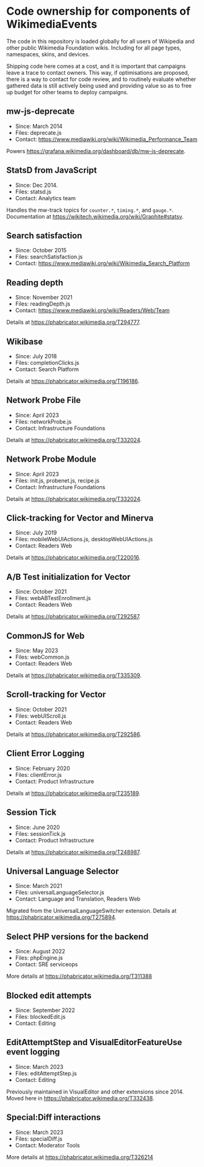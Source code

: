 # Code ownership for components of WikimediaEvents

The code in this repository is loaded globally for all users of Wikipedia and other public
Wikimedia Foundation wikis. Including for all page types, namespaces, skins, and devices.

Shipping code here comes at a cost, and it is important that campaigns leave a trace
to contact owners. This way, if optimisations are proposed, there is a way to contact
for code review, and to routinely evaluate whether gathered data is still actively being
used and providing value so as to free up budget for other teams to deploy campaigns.

## mw-js-deprecate

* Since: March 2014
* Files: deprecate.js
* Contact: https://www.mediawiki.org/wiki/Wikimedia_Performance_Team

Powers <https://grafana.wikimedia.org/dashboard/db/mw-js-deprecate>.

## StatsD from JavaScript

* Since: Dec 2014.
* Files: statsd.js
* Contact: Analytics team

Handles the mw-track topics for `counter.*`, `timing.*`, and `gauge.*`.
Documentation at <https://wikitech.wikimedia.org/wiki/Graphite#statsv>.

## Search satisfaction

* Since: October 2015
* Files: searchSatisfaction.js
* Contact: https://www.mediawiki.org/wiki/Wikimedia_Search_Platform

## Reading depth

* Since: November 2021
* Files: readingDepth.js
* Contact: https://www.mediawiki.org/wiki/Readers/Web/Team

Details at <https://phabricator.wikimedia.org/T294777>.

## Wikibase

* Since: July 2018
* Files: completionClicks.js
* Contact: Search Platform

Details at <https://phabricator.wikimedia.org/T196186>.

## Network Probe File

* Since: April 2023
* Files: networkProbe.js
* Contact: Infrastructure Foundations

Details at <https://phabricator.wikimedia.org/T332024>.

## Network Probe Module

* Since: April 2023
* Files: init.js, probenet.js, recipe.js
* Contact: Infrastructure Foundations

Details at <https://phabricator.wikimedia.org/T332024>.

## Click-tracking for Vector and Minerva

* Since: July 2019
* Files: mobileWebUIActions.js, desktopWebUIActions.js
* Contact: Readers Web

Details at <https://phabricator.wikimedia.org/T220016>.

## A/B Test initialization for Vector

* Since: October 2021
* Files: webABTestEnrollment.js
* Contact: Readers Web

Details at <https://phabricator.wikimedia.org/T292587>.

## CommonJS for Web

* Since: May 2023
* Files: webCommon.js
* Contact: Readers Web

Details at <https://phabricator.wikimedia.org/T335309>.

## Scroll-tracking for Vector

* Since: October 2021
* Files: webUIScroll.js
* Contact: Readers Web

Details at <https://phabricator.wikimedia.org/T292586>.

## Client Error Logging

* Since: February 2020
* Files: clientError.js
* Contact: Product Infrastructure

Details at <https://phabricator.wikimedia.org/T235189>.

## Session Tick

* Since: June 2020
* Files: sessionTick.js
* Contact: Product Infrastructure

Details at <https://phabricator.wikimedia.org/T248987>.

## Universal Language Selector

* Since: March 2021
* Files: universalLanguageSelector.js
* Contact: Language and Translation, Readers Web

Migrated from the UniversalLanguageSwitcher extension. Details at
<https://phabricator.wikimedia.org/T275894>.


## Select PHP versions for the backend

* Since: August 2022
* Files: phpEngine.js
* Contact: SRE serviceops

More details at <https://phabricator.wikimedia.org/T311388>

## Blocked edit attempts

* Since: September 2022
* Files: blockedEdit.js
* Contact: Editing

## EditAttemptStep and VisualEditorFeatureUse event logging

* Since: March 2023
* Files: editAttemptStep.js
* Contact: Editing

Previously maintained in VisualEditor and other extensions since 2014.
Moved here in <https://phabricator.wikimedia.org/T332438>.

## Special:Diff interactions

* Since: March 2023
* Files: specialDiff.js
* Contact: Moderator Tools

More details at <https://phabricator.wikimedia.org/T326214>
